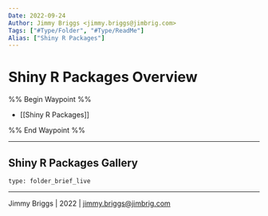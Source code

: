 ```yaml
---
Date: 2022-09-24
Author: Jimmy Briggs <jimmy.briggs@jimbrig.com>
Tags: ["#Type/Folder", "#Type/ReadMe"]
Alias: ["Shiny R Packages"]
---
```


# Shiny R Packages Overview

%% Begin Waypoint %%
- [[Shiny R Packages]]

%% End Waypoint %%

***

## Shiny R Packages Gallery

 
```ccard
type: folder_brief_live
```
 

***

Jimmy Briggs | 2022 | <jimmy.briggs@jimbrig.com>




